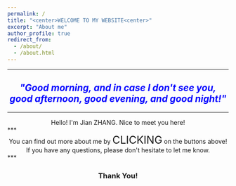 ```yaml
---
permalink: /
title: "<center>WELCOME TO MY WEBSITE<center>"
excerpt: "About me"
author_profile: true
redirect_from:
  - /about/
  - /about.html
---
```





***
## _<center><font color="blue">"Good morning, and in case I don't see you, good afternoon, good evening, and good night!"</font></center>_ ##               
***

<center>Hello! I'm Jian ZHANG. Nice to meet you here!</center>  
***    
<center>You can find out more about me by <font size="5">CLICKING</font> on the buttons above!</center>
<center>If you have any questions, please don't hesitate to let me know.</center>   
***        





### <center>Thank You!</center> ###

